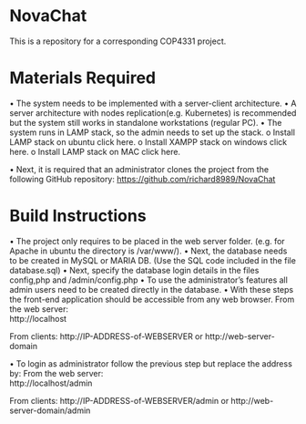 # NovaChat
This is a repository for a corresponding COP4331 project.

# Materials Required
•	The system needs to be implemented with a server-client architecture.
•	A server architecture with nodes replication(e.g. Kubernetes) is recommended but the system still works in standalone workstations (regular PC).
•	The system runs in LAMP stack, so the admin needs to set up the stack.
o	Install LAMP stack on ubuntu click here.
o	Install XAMPP stack on windows click here.
o	Install LAMP stack on MAC click here.

•	Next, it is required that an administrator clones the project from the following GitHub repository:	https://github.com/richard8989/NovaChat

# Build Instructions
•	The project only requires to be placed in the web server folder. (e.g. for Apache in ubuntu the directory is /var/www/).
•	Next, the database needs to be created in MySQL or MARIA DB. (Use the SQL code included in the file database.sql)
•	Next, specify the database login details in the files config,php and /admin/config.php
•	To use the administrator’s features all admin users need to be created directly in the database.
•	With these steps the front-end application should be accessible from any web browser.
From the web server:					
http://localhost

From clients:
http://IP-ADDRESS-of-WEBSERVER 		or	http://web-server-domain

•	To login as administrator follow the previous step but replace the address by:
From the web server:					
http://localhost/admin

From clients:
http://IP-ADDRESS-of-WEBSERVER/admin 		or	http://web-server-domain/admin

